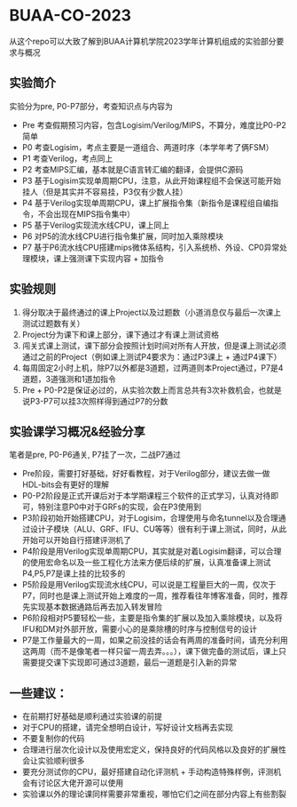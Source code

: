 # BUAA-CO-2023

从这个repo可以大致了解到BUAA计算机学院2023学年计算机组成的实验部分要求与概况

## 实验简介
实验分为pre, P0-P7部分，考查知识点与内容为
- Pre 考查假期预习内容，包含Logisim/Verilog/MIPS，不算分，难度比P0-P2简单
- P0 考查Logisim，考点主要是一道组合、两道时序（本学年考了俩FSM）
- P1 考查Verilog，考点同上
- P2 考查MIPS汇编，基本就是C语言转汇编的翻译，会提供C源码
- P3 基于Logisim实现单周期CPU，注意，从此开始课程组不会保送可能开始挂人（但是其实并不容易挂，P3仅有少数人挂）
- P4 基于Verilog实现单周期CPU，课上扩展指令集（新指令是课程组自编指令，不会出现在MIPS指令集中）
- P5 基于Verilog实现流水线CPU，课上同上
- P6 对P5的流水线CPU进行指令集扩展，同时加入乘除模块
- P7 基于P6流水线CPU搭建mips微体系结构，引入系统桥、外设、CP0异常处理模块，课上强测课下实现内容 + 加指令

## 实验规则
1. 得分取决于最终通过的课上Project以及过题数（小道消息仅与最后一次课上测试过题数有关）
2. Project分为课下和课上部分，课下通过才有课上测试资格
3. 闯关式课上测试，课下部分会按照计划时间对所有人开放，但是课上测试必须通过之前的Project（例如课上测试P4要求为：通过P3课上 + 通过P4课下）
4. 每周固定2小时上机，除P7以外都是3道题，过两道则本Project通过，P7是4道题，3道强测和1道加指令
5. Pre + P0-P2是保证必过的，从实验次数上而言总共有3次补救机会，也就是说P3-P7可以挂3次照样得到通过P7的分数

## 实验课学习概况&经验分享
笔者是pre, P0-P6通关, P7挂了一次，二战P7通过

- Pre阶段，需要打好基础，好好看教程，对于Verilog部分，建议去做一做HDL-bits会有更好的理解
- P0-P2阶段是正式开课后对于本学期课程三个软件的正式学习，认真对待即可，特别注意P0中对于GRFs的实现，会在P3使用到
- P3阶段初始开始搭建CPU，对于Logisim，合理使用与命名tunnel以及合理通过设计子模块（ALU、GRF、IFU、CU等等）很有利于课上测试，同时，从此开始可以开始自行搭建评测机了
- P4阶段是用Verilog实现单周期CPU，其实就是对着Logisim翻译，可以合理的使用宏命名以及一些工程化方法来方便后续的扩展，认真准备课上测试P4,P5,P7是课上挂的比较多的
- P5阶段是用Verilog实现流水线CPU，可以说是工程量巨大的一周，仅次于P7，同时也是课上测试开始上难度的一周，推荐看往年博客准备，同时，推荐先实现基本数据通路后再去加入转发冒险
- P6阶段相对P5要轻松一些，主要是指令集的扩展以及加入乘除模块，以及将IFU和DM对外部开放，需要小心的是乘除槽的时序与控制信号的设计
- P7是工作量最大的一周，如果之前没挂的话会有两周的准备时间，请充分利用这两周（而不是像笔者一样只留一周去弄。。。），课下做完备的测试后，课上只需要提交课下实现即可通过3道题，最后一道题是引入新的异常

## 一些建议：
- 在前期打好基础是顺利通过实验课的前提
- 对于CPU的搭建，请完全想明白设计，写好设计文档再去实现
- 不要复制你的代码
- 合理进行层次化设计以及使用宏定义，保持良好的代码风格以及良好的扩展性会让实验顺利很多
- 要充分测试你的CPU，最好搭建自动化评测机 + 手动构造特殊样例，评测机会有讨论区大佬开源可以使用
- 实验课以外的理论课同样需要非常重视，哪怕它们之间在部分内容上有些割裂
